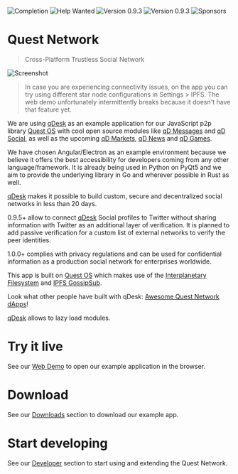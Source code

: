 ![Completion](https://img.shields.io/badge/completion-32%25-orange) ![Help Wanted](https://img.shields.io/badge/%20-help--wanted-%23159818) ![Version 0.9.3](https://img.shields.io/badge/stable-v0.9.3-green) ![Version 0.9.3](https://img.shields.io/badge/dev-v0.9.4-blue) ![Sponsors](https://img.shields.io/badge/sponsors-2-orange)

# Quest Network
> Cross-Platform Trustless Social Network

![Screenshot](https://github.com/QuestNetwork/qd-messages-ts/raw/0.9.3/doc/images/0.9.3.png?raw=true)

>In case you are experiencing connectivity issues, on the app you can try using different star node configurations in Settings > IPFS. The web demo unfortunately intermittently breaks because it doesn't have that feature yet.

We are using [qDesk](qDesk.md) as an example application for our JavaScript p2p library [Quest OS](quest-os-js) with cool open source modules like  [qD Messages](qd-messages-ts) and [qD Social](qd-social-ts), as well as the upcoming  [qD Markets](qd-market-ts), [qD News](qd-news-ts) and [qD Games](qd-games-ts).

We have chosen Angular/Electron as an example environment because we believe it offers the best accessibility for developers coming from any other language/framework. It is already being used in Python on PyQt5 and we aim to provide the underlying library in Go and wherever possible in Rust as well.

[qDesk](qDesk.md) makes it possible to build custom, secure and decentralized social networks in less than 20 days.

0.9.5+ allow to connect [qDesk](qDesk.md) Social profiles to Twitter without sharing information with Twitter as an additional layer of verification. It is planned to add passive verification for a custom list of external networks to verify the peer identities.

1.0.0+ complies with privacy regulations and can be used for confidential information as a production social network for enterprises worldwide.

This app is built on [Quest OS](quest-os-js) which makes use of the [Interplanetary Filesystem](https://ipfs.io) and [IPFS GossipSub](https://blog.ipfs.io/2020-05-20-gossipsub-v1.1/).

Look what other people have built with qDesk: [Awesome Quest Network dApps](https://github.com/QuestNetwork/awesome/blob/master/README.md)!

 [qDesk](qDesk.md) allows to lazy load modules.

# Try it live

See our [Web Demo](web-demo.md) to open our example application in the browser.

# Download

See our [Downloads](download.md) section to download our example app.

# Start developing

See our [Developer](development.md) section to start using and extending the Quest Network.
